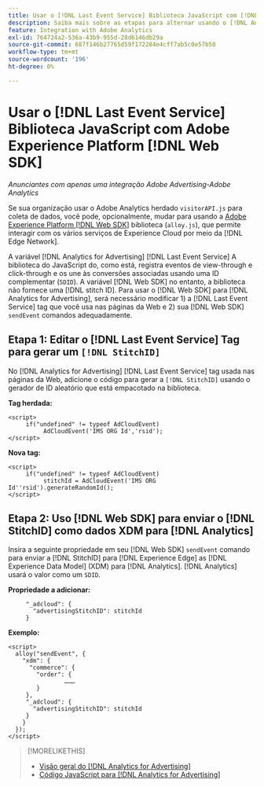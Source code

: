 ```yaml
---
title: Usar o [!DNL Last Event Service] Biblioteca JavaScript com [!DNL Web SDK]
description: Saiba mais sobre as etapas para alternar usando o [!DNL Analytics] [!DNL visitorAPI] para a [!DNL Experience Platform] [!DNL Web SDK] biblioteca para seu [!DNL Analytics for Advertising] execução.
feature: Integration with Adobe Analytics
exl-id: 764724a2-536a-43b9-955d-28d6146db29a
source-git-commit: 687f146b27765d59f172284e4cff7ab5c0e57b50
workflow-type: tm+mt
source-wordcount: '196'
ht-degree: 0%

---
```


# Usar o [!DNL Last Event Service] Biblioteca JavaScript com Adobe Experience Platform [!DNL Web SDK]

*Anunciantes com apenas uma integração Adobe Advertising-Adobe Analytics*

Se sua organização usar o Adobe Analytics herdado `visitorAPI.js` para coleta de dados, você pode, opcionalmente, mudar para usando a [Adobe Experience Platform [!DNL Web SDK]](https://experienceleague.adobe.com/docs/experience-platform/edge/home.html) biblioteca (`alloy.js`), que permite interagir com os vários serviços de Experience Cloud por meio da [!DNL Edge Network].

A variável [!DNL Analytics for Advertising] [!DNL Last Event Service] A biblioteca do JavaScript do, como está, registra eventos de view-through e click-through e os une às conversões associadas usando uma ID complementar (`SDID`). A variável [!DNL Web SDK] no entanto, a biblioteca não fornece uma [!DNL stitch ID]. Para usar o [!DNL Web SDK] para [!DNL Analytics for Advertising], será necessário modificar 1) a [!DNL Last Event Service] tag que você usa nas páginas da Web e 2) sua [!DNL Web SDK] `sendEvent` comandos adequadamente.

## Etapa 1: Editar o [!DNL Last Event Service] Tag para gerar um `[!DNL StitchID]`

No [!DNL Analytics for Advertising] [!DNL Last Event Service] tag usada nas páginas da Web, adicione o código para gerar a `[!DNL StitchID]` usando o gerador de ID aleatório que está empacotado na biblioteca.

**Tag herdada:**

```
<script>
     if("undefined" != typeof AdCloudEvent) 
          AdCloudEvent('IMS ORG Id','rsid');
</script>
```

**Nova tag:**

```
<script>
     if("undefined" != typeof AdCloudEvent) 
          stitchId = AdCloudEvent('IMS ORG Id''rsid').generateRandomId();
</script>
```

## Etapa 2: Uso [!DNL Web SDK] para enviar o [!DNL StitchID] como dados XDM para [!DNL Analytics]

Insira a seguinte propriedade em seu [!DNL Web SDK] `sendEvent` comando para enviar a [!DNL StitchID] para [!DNL Experience Edge] as [!DNL Experience Data Model] (XDM) para [!DNL Analytics].<!-- The library will send the StitchID to [!DNL Experience Edge] as `[_adcloud.advertisingStitchID](https://github.com/adobe/xdm/blob/master/docs/reference/adobe/experience/adcloud/stitch.schema.md)`. --> [!DNL Analytics] usará o valor como um `SDID`.

**Propriedade a adicionar:**

```
     "_adcloud": {
       "advertisingStitchID": stitchId
     }
```

**Exemplo:**

```
<script>
  alloy("sendEvent", {
    "xdm": {
      "commerce": {
        "order": {
                ………
        }
     },
     "_adcloud": {
       "advertisingStitchID": stitchId
     }
    }
  });
</script>
```

>[!MORELIKETHIS]
>
>* [Visão geral do [!DNL Analytics for Advertising]](overview.md)
>* [Código JavaScript para [!DNL Analytics for Advertising]](/help/integrations/analytics/javascript.md)
